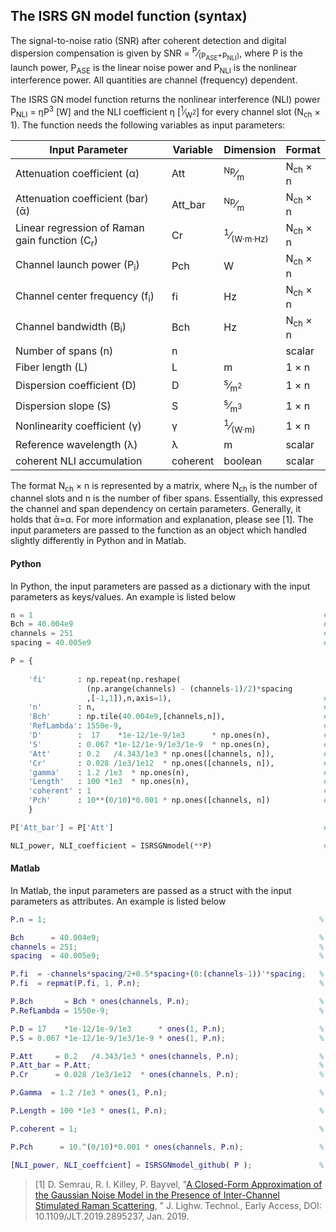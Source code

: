 ## The ISRS GN model function (syntax)

The signal-to-noise ratio (SNR) after coherent detection and digital dispersion compensation is given by
SNR = <sup>P</sup>&frasl;<sub>(P<sub>ASE</sub>+P<sub>NLI</sub>)</sub>, where P is the launch power, P<sub>ASE</sub> is the linear noise power and P<sub>NLI</sub> is the nonlinear interference power. All quantities are channel (frequency) dependent. 

The ISRS GN model function returns the nonlinear interference (NLI) power P<sub>NLI</sub> = ηP<sup>3</sup> [W] and the NLI coefficient η [<sup>1</sup>&frasl;<sub>W<sup>2</sup></sub>] for every channel slot (N<sub>ch</sub> × 1). The function needs the following variables as input parameters:

| Input Parameter                                          | Variable | Dimension | Format   |
|----------------------------------------------------------|----------|-----------|----------|
| Attenuation coefficient (α)                              | Att      | <sup>Np</sup>&frasl;<sub>m</sub>                    | N<sub>ch</sub> × n |
| Attenuation coefficient (bar) (ᾱ)                        | Att_bar  | <sup>Np</sup>&frasl;<sub>m</sub>                    | N<sub>ch</sub> × n |
| Linear regression of Raman gain function (C<sub>r</sub>) | Cr       | <sup>1</sup>&frasl;<sub>(W·m·Hz)</sub>| N<sub>ch</sub> × n |         
| Channel launch power (P<sub>i</sub>)                     | Pch      | W                                                   | N<sub>ch</sub> × n |
| Channel center frequency (f<sub>i</sub>)                 | fi       | Hz                                                  | N<sub>ch</sub> × n |
| Channel bandwidth (B<sub>i</sub>)                        | Bch      | Hz                                                  | N<sub>ch</sub> × n |
| Number of spans (n)                                      | n        |                                                     | scalar      |
| Fiber length (L)                                         | L        | m                                                   | 1 × n |
| Dispersion coefficient (D)                               | D        | <sup>s</sup>&frasl;<sub>m<sup>2</sup></sub>         | 1 × n |
| Dispersion slope (S)                                     | S        | <sup>s</sup>&frasl;<sub>m<sup>3</sup></sub>         | 1 × n |
| Nonlinearity coefficient (γ)                             | γ        | <sup>1</sup>&frasl;<sub>(W·m)</sub>                 | 1 × n |
| Reference wavelength (λ)                                 | λ        | m                                                   | scalar |
| coherent NLI accumulation                                | coherent | boolean                                             | scalar |

The format N<sub>ch</sub> × n is represented by a matrix, where N<sub>ch</sub> is the number of channel slots and n is the number of fiber spans. Essentially, this expressed the channel and span dependency on certain parameters. Generally, it holds that ᾱ=α. For more information and explanation, please see [1]. The input parameters are passed to the function as an object which handled slightly differently in Python and in Matlab. 

#### Python

In Python, the input parameters are passed as a dictionary with the input parameters as keys/values. An example is listed below

```Python
n = 1                                                                 # number of spans
Bch = 40.004e9                                                        # WDM channel bandwidth
channels = 251                                                        # number of channels
spacing = 40.005e9                                                    # WDM channel spacing

P = {
       
    'fi'       : np.repeat(np.reshape( 
                 (np.arange(channels) - (channels-1)/2)*spacing
                 ,[-1,1]),n,axis=1),                                  # center frequencies 
    'n'        : n,                                                   # number of spans
    'Bch'      : np.tile(40.004e9,[channels,n]),                      # channel bandwith
    'RefLambda': 1550e-9,                                             # reference wavelength 
    'D'        :  17    *1e-12/1e-9/1e3      * np.ones(n),            # dispersion coefficient   
    'S'        : 0.067 *1e-12/1e-9/1e3/1e-9  * np.ones(n),            # dispersion slope  
    'Att'      : 0.2   /4.343/1e3 * np.ones([channels, n]),           # attenuation coefficient     
    'Cr'       : 0.028 /1e3/1e12  * np.ones([channels, n]),           # Raman gain spectrum slope
    'gamma'    : 1.2 /1e3  * np.ones(n),                              # nonlinearity coefficient
    'Length'   : 100 *1e3  * np.ones(n),                              # fiber length
    'coherent' : 1                                                    # coherent NLI accumulation
    'Pch'      : 10**(0/10)*0.001 * np.ones([channels, n])            # channel launch power
    }

P['Att_bar'] = P['Att']                                               # attenuation (bar)

NLI_power, NLI_coefficient = ISRSGNmodel(**P)                         # ISRS GN model function call
```

#### Matlab

In Matlab, the input parameters are passed as a struct with the input parameters as attributes. An example is listed below

```Matlab
P.n = 1;                                                             % number of spans

Bch      = 40.004e9;                                                 % WDM channel bandwidth
channels = 251;                                                      % number of channels
spacing  = 40.005e9;                                                 % WDM channel spacing

P.fi  = -channels*spacing/2+0.5*spacing+(0:(channels-1))'*spacing;   % center frequencies
P.fi  = repmat(P.fi, 1, P.n);                                        % center frequencies 

P.Bch       = Bch * ones(channels, P.n);                             % channel bandwidth
P.RefLambda = 1550e-9;                                               % reference wavelength 

P.D = 17    *1e-12/1e-9/1e3      * ones(1, P.n);                     % dispersion coefficient   
P.S = 0.067 *1e-12/1e-9/1e3/1e-9 * ones(1, P.n);                     % dispersion slope       

P.Att     = 0.2   /4.343/1e3 * ones(channels, P.n);                  % attenuation coefficient   
P.Att_bar = P.Att;                                                   % attenuation coefficient (bar)
P.Cr      = 0.028 /1e3/1e12  * ones(channels, P.n);                  % Raman gain spectrum slope 

P.Gamma  = 1.2 /1e3 * ones(1, P.n);                                  % nonlinearity coefficient

P.Length = 100 *1e3 * ones(1, P.n);                                  % fiber length

P.coherent = 1;                                                      % coherent NLI accumulation

P.Pch      = 10.^(0/10)*0.001 * ones(channels, P.n);                 % launch power per channel

[NLI_power, NLI_coeffcient] = ISRSGNmodel_github( P );               % ISRS GN model function call
```

>[1] D. Semrau, R. I. Killey, P. Bayvel, "[A Closed-Form Approximation of the Gaussian Noise Model in the Presence of Inter-Channel Stimulated Raman Scattering]((https://ieeexplore.ieee.org/document/8625492)), " J. Lighw. Technol., Early Access, DOI: 10.1109/JLT.2019.2895237, Jan. 2019. 
